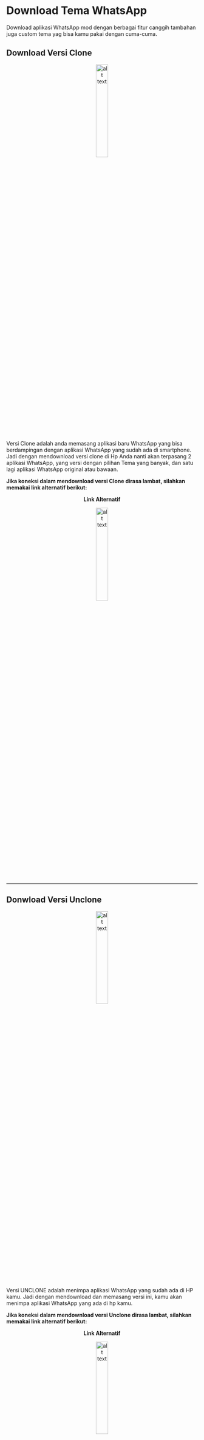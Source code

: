 # Download Tema WhatsApp

Download aplikasi WhatsApp mod dengan berbagai fitur canggih tambahan juga custom tema yag bisa kamu pakai dengan cuma-cuma.


## Download Versi Clone

<p align=center>
<a href="https://github.com/colddrygame/wap/raw/master/raw/clone-FMWA8.51_By.FouadMODS.apk"><img src="https://img.over-blog-kiwi.com/3/16/18/03/20190119/ob_4f9c9e_registry-fix-download.png" alt="alt text" width="25%"></a>
</p>

Versi Clone adalah anda memasang aplikasi baru WhatsApp yang bisa berdampingan dengan aplikasi WhatsApp yang sudah ada di smartphone. Jadi dengan mendownload versi clone di Hp Anda nanti akan terpasang 2 aplikasi WhatsApp, yang versi dengan pilihan Tema yang banyak, dan satu lagi aplikasi WhatsApp original atau bawaan.


**Jika koneksi dalam mendownload versi Clone dirasa lambat, silahkan memakai link alternatif berikut:**

<p align=center>
  <b>Link Alternatif</b>
  </p>
<p align=center>
<a href="https://archive.org/download/yowa-8.45/clone-FMWA8.51_By.FouadMODS.apk"><img src="https://img.over-blog-kiwi.com/3/16/18/03/20190119/ob_4f9c9e_registry-fix-download.png" alt="alt text" width="25%"></a>
</p>
<hr />


## Donwload Versi Unclone

<p align=center>
<a href="https://github.com/colddrygame/wap/raw/master/raw/unclone-Fouad.Whats8.51_By.FouadMODS.apk"><img src="https://img.over-blog-kiwi.com/3/16/18/03/20190119/ob_4f9c9e_registry-fix-download.png" alt="alt text" width="25%"></a>
</p>

Versi UNCLONE adalah menimpa aplikasi WhatsApp yang sudah ada di HP kamu. Jadi dengan mendownload dan memasang versi ini, kamu akan menimpa aplikasi WhatsApp yang ada di hp kamu.


**Jika koneksi dalam mendownload versi Unclone dirasa lambat, silahkan memakai link alternatif berikut:**

<p align=center>
  <b>Link Alternatif</b>
</p>
<p align=center>
<a href="https://archive.org/download/yowa-8.45/unclone-Fouad.Whats8.51_By.FouadMODS.apk"><img src="https://img.over-blog-kiwi.com/3/16/18/03/20190119/ob_4f9c9e_registry-fix-download.png" alt="alt text" width="25%"></a>
</p>

## Harap dibaca

Untuk menghindari hal-hal yang tidak diinginkan, harap baca beberapa poin berikut:

* JANGAN PERNAH cadangkan Chat (obrolan) kalian via
Google Grive jika menggunakan WhatsApp Mod. Pilih
Never (jangan pernah) bila kalian ingin aman dan
nyaman dalam menggunakan WhatsApp Mod. Resiko
Chat hilang itu sudah resiko jika kalian sering ganti-ganti
WhatsApp Mod.

* JANGAN PERNAH kirim Report apapun melalui Halaman
Help (Bantuan) pada WhatsApp Mod.

* JANGAN terlalu sering keluar masuk dan ganti-ganti
WhatsApp Mod dengan nomor yang sama. Harap jeda 1-
2 hari jika ingin ganti WhatsApp Mod.

* Untuk nomor utama sebaiknya gunakan WhatsApp Resmi
(Official & Business) dari Play Store. Untuk WhatsApp Mod
gunakan nomor cadangan atau SIM 2. Jadi, gunakan
WhatsApp Mod versi CLONE (hanya saran). Tapi, asalkan tidak sering gunta ganti WhatsApp Mod akan aman. Artinya jangan terlalu sering nyari dan install WhatsApp tema lainnya, cukup pasang yg dari sini saja.

* Segala resiko dari penggunaan WhatsApp Mod adalah
tanggung jawab pengguna itu sendiri, bukan tanggung
jawab Modder

>_WhatsApp Mod adalah aplikasi WhatsApp yang sudah dimodifikasi. Jika terjadi segala sesuatu yang menyebabkan Akun atau file Percakapan Anda bermasalah, Kami selaku Modder tidak bertanggung jawab penuh. Kami hanya melakukan modifikasi dari segi tampilan dan beberapa penambahan fitur di aplikasi tersebut. Modder tidak mengambil data (percakapan dan media) secara paksa._
